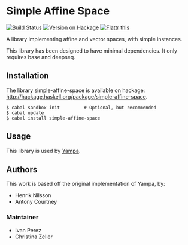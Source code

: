 # Simple Affine Space


[![Build Status](https://travis-ci.org/ivanperez-keera/simple-affine-space.svg?branch=master)](https://travis-ci.org/ivanperez-keera/simple-affine-space)
[![Version on Hackage](https://img.shields.io/hackage/v/simple-affine-space.svg)](https://hackage.haskell.org/package/simple-affine-space)
[![Flattr this](http://api.flattr.com/button/flattr-badge-large.png "Flattr This!")](https://flattr.com/submit/auto?user_id=ivanperez-keera&url=https://github.com/ivanperez-keera/simple-affine-space&title=simple-affine-space&language=&tags=github&category=software)

A library implementing affine and vector spaces, with simple instances.

This library has been designed to have minimal dependencies. It only requires
base and deepseq.


## Installation

The library simple-affine-space is available on hackage: http://hackage.haskell.org/package/simple-affine-space.

```
$ cabal sandbox init         # Optional, but recommended
$ cabal update
$ cabal install simple-affine-space
```

## Usage

This library is used by [Yampa](https://github.com/ivanperez-keera/Yampa).

## Authors

This work is based off the original implementation of Yampa, by:

* Henrik Nilsson
* Antony Courtney

### Maintainer

* Ivan Perez
* Christina Zeller

